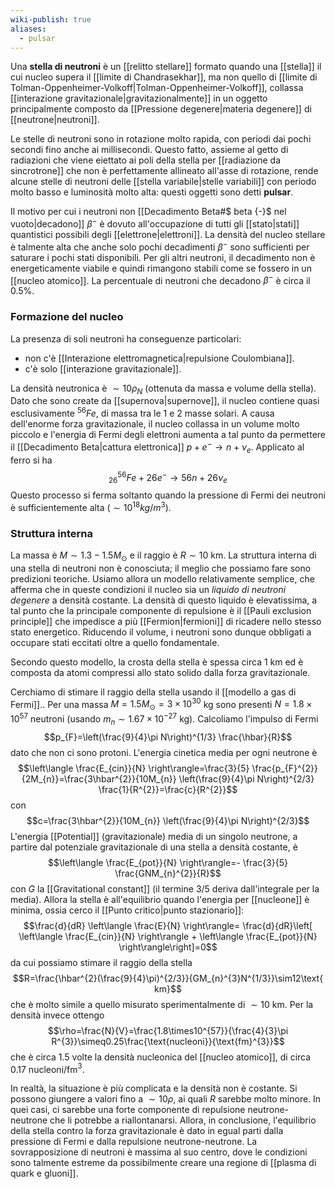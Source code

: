 ```yaml
---
wiki-publish: true
aliases:
  - pulsar
---
```

Una **stella di neutroni** è un [[relitto stellare]] formato quando una [[stella]] il cui nucleo supera il [[limite di Chandrasekhar]], ma non quello di [[limite di Tolman-Oppenheimer-Volkoff|Tolman-Oppenheimer-Volkoff]], collassa [[interazione gravitazionale|gravitazionalmente]] in un oggetto principalmente composto da [[Pressione degenere|materia degenere]] di [[neutrone|neutroni]].

Le stelle di neutroni sono in rotazione molto rapida, con periodi dai pochi secondi fino anche ai millisecondi. Questo fatto, assieme al getto di radiazioni che viene eiettato ai poli della stella per [[radiazione da sincrotrone]] che non è perfettamente allineato all'asse di rotazione, rende alcune stelle di neutroni delle [[stella variabile|stelle variabili]] con periodo molto basso e luminosità molto alta: questi oggetti sono detti **pulsar**.

Il motivo per cui i neutroni non [[Decadimento Beta#$ beta {-}$ nel vuoto|decadono]] $\beta^{-}$ è dovuto all'occupazione di tutti gli [[stato|stati]] quantistici possibili degli [[elettrone|elettroni]]. La densità del nucleo stellare è talmente alta che anche solo pochi decadimenti $\beta^{-}$ sono sufficienti per saturare i pochi stati disponibili. Per gli altri neutroni, il decadimento non è energeticamente viabile e quindi rimangono stabili come se fossero in un [[nucleo atomico]]. La percentuale di neutroni che decadono $\beta^{-}$ è circa il 0.5%.
### Formazione del nucleo
La presenza di soli neutroni ha conseguenze particolari:
- non c'è [[Interazione elettromagnetica|repulsione Coulombiana]].
- c'è solo [[interazione gravitazionale]].

La densità neutronica è $\sim10\rho_{N}$ (ottenuta da massa e volume della stella). Dato che sono create da [[supernova|supernove]], il nucleo contiene quasi esclusivamente $^{56}Fe$, di massa tra le 1 e 2 masse solari. A causa dell'enorme forza gravitazionale, il nucleo collassa in un volume molto piccolo e l'energia di Fermi degli elettroni aumenta a tal punto da permettere il [[Decadimento Beta|cattura elettronica]] $p+e^{-} \rightarrow n+\nu_{e}$. Applicato al ferro si ha
$$^{56}_{26}Fe+26e^{-}\rightarrow56n+26\nu_{e}$$
Questo processo si ferma soltanto quando la pressione di Fermi dei neutroni è sufficientemente alta ($\sim10^{18}kg/m^{3}$).
### Struttura interna
La massa è $M\sim1.3-1.5M_{\odot}$ e il raggio è $R\sim10$ km. La struttura interna di una stella di neutroni non è conosciuta; il meglio che possiamo fare sono predizioni teoriche. Usiamo allora un modello relativamente semplice, che afferma che in queste condizioni il nucleo sia un *liquido di neutroni degenere* a densità costante. La densità di questo liquido è elevatissima, a tal punto che la principale componente di repulsione è il [[Pauli exclusion principle]] che impedisce a più [[Fermion|fermioni]] di ricadere nello stesso stato energetico. Riducendo il volume, i neutroni sono dunque obbligati a occupare stati eccitati oltre a quello fondamentale.

Secondo questo modello, la crosta della stella è spessa circa 1 km ed è composta da atomi compressi allo stato solido dalla forza gravitazionale.

Cerchiamo di stimare il raggio della stella usando il [[modello a gas di Fermi]].. Per una massa $M=1.5M_{\odot}=3\times10^{30}$ kg sono presenti $N=1.8\times10^{57}$ neutroni (usando $m_{n}\sim1.67\times10^{-27}$ kg). Calcoliamo l'impulso di Fermi
$$p_{F}=\left(\frac{9}{4}\pi N\right)^{1/3} \frac{\hbar}{R}$$
dato che non ci sono protoni. L'energia cinetica media per ogni neutrone è
$$\left\langle \frac{E_{cin}}{N} \right\rangle=\frac{3}{5} \frac{p_{F}^{2}}{2M_{n}}=\frac{3\hbar^{2}}{10M_{n}} \left(\frac{9}{4}\pi N\right)^{2/3} \frac{1}{R^{2}}=\frac{c}{R^{2}}$$
con
$$c=\frac{3\hbar^{2}}{10M_{n}} \left(\frac{9}{4}\pi N\right)^{2/3}$$
L'energia [[Potential]] (gravitazionale) media di un singolo neutrone, a partire dal potenziale gravitazionale di una stella a densità costante, è
$$\left\langle \frac{E_{pot}}{N} \right\rangle=- \frac{3}{5} \frac{GNM_{n}^{2}}{R}$$
con $G$ la [[Gravitational constant]] (il termine 3/5 deriva dall'integrale per la media). Allora la stella è all'equilibrio quando l'energia per [[nucleone]] è minima, ossia cerco il [[Punto critico|punto stazionario]]:
$$\frac{d}{dR} \left\langle \frac{E}{N} \right\rangle= \frac{d}{dR}\left[ \left\langle \frac{E_{cin}}{N} \right\rangle + \left\langle \frac{E_{pot}}{N} \right\rangle\right]=0$$
da cui possiamo stimare il raggio della stella
$$R=\frac{\hbar^{2}(\frac{9}{4}\pi)^{2/3}}{GM_{n}^{3}N^{1/3}}\sim12\text{ km}$$
che è molto simile a quello misurato sperimentalmente di $\sim10$ km. Per la densità invece ottengo
$$\rho=\frac{N}{V}=\frac{1.8\times10^{57}}{\frac{4}{3}\pi R^{3}}\simeq0.25\frac{\text{nucleoni}}{\text{fm}^{3}}$$
che è circa 1.5 volte la densità nucleonica del [[nucleo atomico]], di circa $0.17$ nucleoni/fm$^{3}$.

In realtà, la situazione è più complicata e la densità non è costante. Si possono giungere a valori fino a $\sim10\rho$, ai quali $R$ sarebbe molto minore. In quei casi, ci sarebbe una forte componente di repulsione neutrone-neutrone che li potrebbe a riallontanarsi. Allora, in conclusione, l'equilibrio della stella contro la forza gravitazionale è dato in egual parti dalla pressione di Fermi e dalla repulsione neutrone-neutrone. La sovrapposizione di neutroni è massima al suo centro, dove le condizioni sono talmente estreme da possibilmente creare una regione di [[plasma di quark e gluoni]].